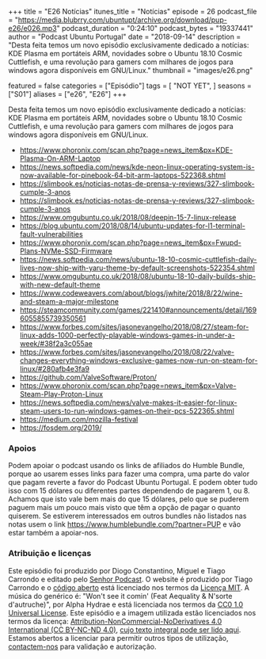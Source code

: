 +++
title = "E26 Notícias"
itunes_title = "Notícias"
episode = 26
podcast_file = "https://media.blubrry.com/ubuntupt/archive.org/download/pup-e26/e026.mp3"
podcast_duration = "0:24:10"
podcast_bytes = "19337441"
author = "Podcast Ubuntu Portugal"
date = "2018-09-14"
description = "Desta feita temos um novo episódio exclusivamente dedicado a notícias: KDE Plasma em portáteis ARM, novidades sobre o Ubuntu 18.10 Cosmic Cuttlefish, e uma revolução para gamers com milhares de jogos para windows agora disponíveis em GNU/Linux."
thumbnail = "images/e26.png"

featured = false
categories = ["Episódio"]
tags = [
  "NOT YET",
]
seasons = ["S01"]
aliases = ["e26", "E26"]
+++

Desta feita temos um novo episódio exclusivamente dedicado a notícias: KDE Plasma em portáteis ARM, novidades sobre o Ubuntu 18.10 Cosmic Cuttlefish, e uma revolução para gamers com milhares de jogos para windows agora disponíveis em GNU/Linux.

* https://www.phoronix.com/scan.php?page=news_item&px=KDE-Plasma-On-ARM-Laptop
* https://news.softpedia.com/news/kde-neon-linux-operating-system-is-now-available-for-pinebook-64-bit-arm-laptops-522368.shtml
* https://slimbook.es/noticias-notas-de-prensa-y-reviews/327-slimbook-cumple-3-anos
* https://slimbook.es/noticias-notas-de-prensa-y-reviews/327-slimbook-cumple-3-anos
* https://www.omgubuntu.co.uk/2018/08/deepin-15-7-linux-release
* https://blog.ubuntu.com/2018/08/14/ubuntu-updates-for-l1-terminal-fault-vulnerabilities
* https://www.phoronix.com/scan.php?page=news_item&px=Fwupd-Plans-NVMe-SSD-Firmware
* https://news.softpedia.com/news/ubuntu-18-10-cosmic-cuttlefish-daily-lives-now-ship-with-yaru-theme-by-default-screenshots-522354.shtml
* https://www.omgubuntu.co.uk/2018/08/ubuntu-18-10-daily-builds-ship-with-new-default-theme
* https://www.codeweavers.com/about/blogs/jwhite/2018/8/22/wine-and-steam-a-major-milestone
* https://steamcommunity.com/games/221410#announcements/detail/1696055855739350561
* https://www.forbes.com/sites/jasonevangelho/2018/08/27/steam-for-linux-adds-1000-perfectly-playable-windows-games-in-under-a-week/#38f2a3c055ae
* https://www.forbes.com/sites/jasonevangelho/2018/08/22/valve-changes-everything-windows-exclusive-games-now-run-on-steam-for-linux/#280afb4e3fa9
* https://github.com/ValveSoftware/Proton/
* https://www.phoronix.com/scan.php?page=news_item&px=Valve-Steam-Play-Proton-Linux
* https://news.softpedia.com/news/valve-makes-it-easier-for-linux-steam-users-to-run-windows-games-on-their-pcs-522365.shtml
* https://medium.com/mozilla-festival
* https://fosdem.org/2019/


### Apoios
Podem apoiar o podcast usando os links de afiliados do Humble Bundle, porque ao usarem esses links para fazer uma compra, uma parte do valor que pagam reverte a favor do Podcast Ubuntu Portugal.
E podem obter tudo isso com 15 dólares ou diferentes partes dependendo de pagarem 1, ou 8.
Achamos que isto vale bem mais do que 15 dólares, pelo que se puderem paguem mais um pouco mais visto que têm a opção de pagar o quanto quiserem.
Se estiverem interessados em outros bundles não listados nas notas usem o link https://www.humblebundle.com/?partner=PUP e vão estar também a apoiar-nos.

### Atribuição e licenças
Este episódio foi produzido por Diogo Constantino, Miguel e Tiago Carrondo e editado pelo [Senhor Podcast](https://senhorpodcast.pt/).
O website é produzido por Tiago Carrondo e o [código aberto](https://gitlab.com/podcastubuntuportugal/website) está licenciado nos termos da [Licença MIT](https://gitlab.com/podcastubuntuportugal/website/main/LICENSE).
A música do genérico é: "Won't see it comin' (Feat Aequality & N'sorte d'autruche)", por Alpha Hydrae e está licenciada nos termos da [CC0 1.0 Universal License](https://creativecommons.org/publicdomain/zero/1.0/).
Este episódio e a imagem utilizada estão licenciados nos termos da licença: [Attribution-NonCommercial-NoDerivatives 4.0 International (CC BY-NC-ND 4.0)](https://creativecommons.org/licenses/by-nc-nd/4.0/), [cujo texto integral pode ser lido aqui](https://creativecommons.org/licenses/by-nc-nd/4.0/legalcode). Estamos abertos a licenciar para permitir outros tipos de utilização, [contactem-nos](https://podcastubuntuportugal.org/contactos) para validação e autorização.

